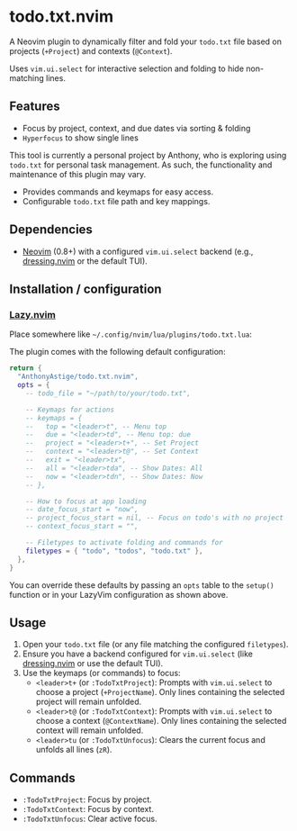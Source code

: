 # todo.txt.nvim

A Neovim plugin to dynamically filter and fold your `todo.txt` file based on projects (`+Project`) and contexts (`@Context`).

Uses `vim.ui.select` for interactive selection and folding to hide non-matching lines.

## Features

- Focus by project, context, and due dates via sorting & folding
- `Hyperfocus` to show single lines

This tool is currently a personal project by Anthony, who is exploring using `todo.txt` for personal task management. As such, the functionality and maintenance of this plugin may vary.

- Provides commands and keymaps for easy access.
- Configurable `todo.txt` file path and key mappings.

## Dependencies

- [Neovim](https://neovim.io/) (0.8+) with a configured `vim.ui.select` backend (e.g., [dressing.nvim](https://github.com/stevearc/dressing.nvim) or the default TUI).

## Installation / configuration

### [Lazy.nvim](https://github.com/folke/lazy.nvim)

Place somewhere like `~/.config/nvim/lua/plugins/todo.txt.lua`:

The plugin comes with the following default configuration:

```lua
return {
  "AnthonyAstige/todo.txt.nvim",
  opts = {
    -- todo_file = "~/path/to/your/todo.txt",

    -- Keymaps for actions
    -- keymaps = {
    --   top = "<leader>t", -- Menu top
    --   due = "<leader>td", -- Menu top: due
    --   project = "<leader>t+", -- Set Project
    --   context = "<leader>t@", -- Set Context
    --   exit = "<leader>tx",
    --   all = "<leader>tda", -- Show Dates: All
    --   now = "<leader>tdn", -- Show Dates: Now
    -- },

    -- How to focus at app loading
    -- date_focus_start = "now",
    -- project_focus_start = nil, -- Focus on todo's with no project
    -- context_focus_start = "",

    -- Filetypes to activate folding and commands for
    filetypes = { "todo", "todos", "todo.txt" },
  },
}
```

You can override these defaults by passing an `opts` table to the `setup()` function or in your LazyVim configuration as shown above.

## Usage

1. Open your `todo.txt` file (or any file matching the configured `filetypes`).
2. Ensure you have a backend configured for `vim.ui.select` (like [dressing.nvim](https://github.com/stevearc/dressing.nvim) or use the default TUI).
3. Use the keymaps (or commands) to focus:
   - `<leader>t+` (or `:TodoTxtProject`): Prompts with `vim.ui.select` to choose a project (`+ProjectName`). Only lines containing the selected project will remain unfolded.
   - `<leader>t@` (or `:TodoTxtContext`): Prompts with `vim.ui.select` to choose a context (`@ContextName`). Only lines containing the selected context will remain unfolded.
   - `<leader>tu` (or `:TodoTxtUnfocus`): Clears the current focus and unfolds all lines (`zR`).

## Commands

- `:TodoTxtProject`: Focus by project.
- `:TodoTxtContext`: Focus by context.
- `:TodoTxtUnfocus`: Clear active focus.
